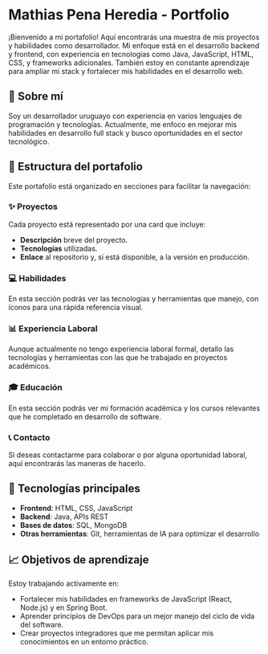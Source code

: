 # Mathias Pena Heredia - Portfolio

¡Bienvenido a mi portafolio! Aquí encontrarás una muestra de mis proyectos y habilidades como desarrollador. Mi enfoque está en el desarrollo backend y frontend, con experiencia en tecnologías como Java, JavaScript, HTML, CSS, y frameworks adicionales. También estoy en constante aprendizaje para ampliar mi stack y fortalecer mis habilidades en el desarrollo web.

## 🧑 Sobre mí
Soy un desarrollador uruguayo con experiencia en varios lenguajes de programación y tecnologías. Actualmente, me enfoco en mejorar mis habilidades en desarrollo full stack y busco oportunidades en el sector tecnológico.

## 📂 Estructura del portafolio
Este portafolio está organizado en secciones para facilitar la navegación:

### ✨ Proyectos
Cada proyecto está representado por una card que incluye:
- **Descripción** breve del proyecto.
- **Tecnologías** utilizadas.
- **Enlace** al repositorio y, si está disponible, a la versión en producción.

### 💻 Habilidades
En esta sección podrás ver las tecnologías y herramientas que manejo, con íconos para una rápida referencia visual.

### 📊 Experiencia Laboral
Aunque actualmente no tengo experiencia laboral formal, detallo las tecnologías y herramientas con las que he trabajado en proyectos académicos.

### 🎓 Educación
En esta sección podrás ver mi formación académica y los cursos relevantes que he completado en desarrollo de software.

### 📞 Contacto
Si deseas contactarme para colaborar o por alguna oportunidad laboral, aquí encontrarás las maneras de hacerlo.

## 🚀 Tecnologías principales
- **Frontend**: HTML, CSS, JavaScript
- **Backend**: Java, APIs REST
- **Bases de datos**: SQL, MongoDB
- **Otras herramientas**: Git, herramientas de IA para optimizar el desarrollo

## 📈 Objetivos de aprendizaje
Estoy trabajando activamente en:
- Fortalecer mis habilidades en frameworks de JavaScript (React, Node.js) y en Spring Boot.
- Aprender principios de DevOps para un mejor manejo del ciclo de vida del software.
- Crear proyectos integradores que me permitan aplicar mis conocimientos en un entorno práctico.
